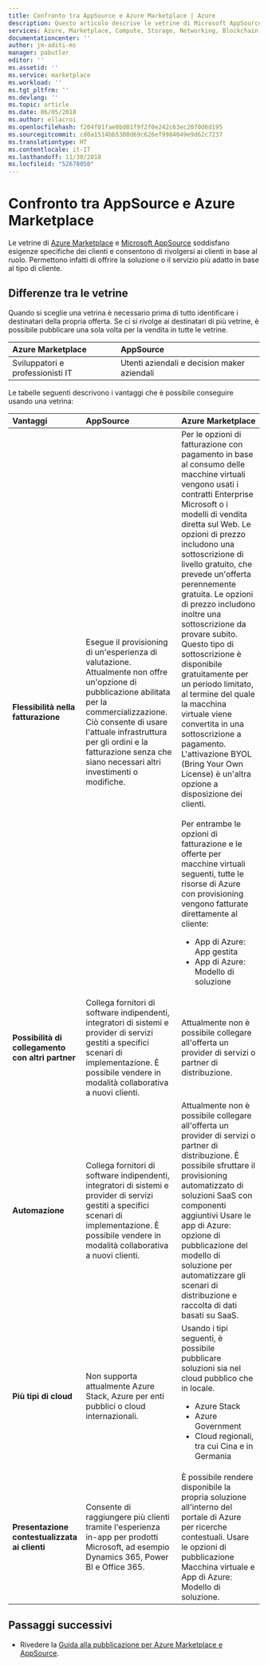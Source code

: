 ```yaml
---
title: Confronto tra AppSource e Azure Marketplace | Azure
description: Questo articolo descrive le vetrine di Microsoft AppSource e Azure Marketplace.
services: Azure, Marketplace, Compute, Storage, Networking, Blockchain, Security
documentationcenter: ''
author: jm-aditi-ms
manager: pabutler
editor: ''
ms.assetid: ''
ms.service: marketplace
ms.workload: ''
ms.tgt_pltfrm: ''
ms.devlang: ''
ms.topic: article
ms.date: 06/05/2018
ms.author: ellacroi
ms.openlocfilehash: f204f01fae0bd01f9f2f0e242c63ec2070d6d195
ms.sourcegitcommit: cd0a1514bb5300d69c626ef9984049e9d62c7237
ms.translationtype: HT
ms.contentlocale: it-IT
ms.lasthandoff: 11/30/2018
ms.locfileid: "52678050"
---
```

# <a name="comparing-appsource-and-the-azure-marketplace"></a>Confronto tra AppSource e Azure Marketplace
Le vetrine di [Azure Marketplace](https://azuremarketplace.microsoft.com) e [Microsoft AppSource](https://appsource.microsoft.com) soddisfano esigenze specifiche dei clienti e consentono di rivolgersi ai clienti in base al ruolo. Permettono infatti di offrire la soluzione o il servizio più adatto in base al tipo di cliente.

## <a name="understanding-the-differences-between-storefronts"></a>Differenze tra le vetrine
Quando si sceglie una vetrina è necessario prima di tutto identificare i destinatari della propria offerta. Se ci si rivolge ai destinatari di più vetrine, è possibile pubblicare una sola volta per la vendita in tutte le vetrine.

| Azure Marketplace | AppSource |
|:--- |:--- |
| Sviluppatori e professionisti IT | Utenti aziendali e decision maker aziendali |
 
Le tabelle seguenti descrivono i vantaggi che è possibile conseguire usando una vetrina:

| Vantaggi | AppSource | Azure Marketplace |
|:--- |:--- | :--- |
| **Flessibilità nella fatturazione** | Esegue il provisioning di un'esperienza di valutazione. Attualmente non offre un'opzione di pubblicazione abilitata per la commercializzazione. Ciò consente di usare l'attuale infrastruttura per gli ordini e la fatturazione senza che siano necessari altri investimenti o modifiche. | Per le opzioni di fatturazione con pagamento in base al consumo delle macchine virtuali vengono usati i contratti Enterprise Microsoft o i modelli di vendita diretta sul Web. Le opzioni di prezzo includono una sottoscrizione di livello gratuito, che prevede un'offerta perennemente gratuita. Le opzioni di prezzo includono inoltre una sottoscrizione da provare subito. Questo tipo di sottoscrizione è disponibile gratuitamente per un periodo limitato, al termine del quale la macchina virtuale viene convertita in una sottoscrizione a pagamento. L'attivazione BYOL (Bring Your Own License) è un'altra opzione a disposizione dei clienti.<br /><br/>Per entrambe le opzioni di fatturazione e le offerte per macchine virtuali seguenti, tutte le risorse di Azure con provisioning vengono fatturate direttamente al cliente:<ul> <li>App di Azure: App gestita</li> <li>App di Azure: Modello di soluzione</li> </ul> |
| **Possibilità di collegamento con altri partner** | Collega fornitori di software indipendenti, integratori di sistemi e provider di servizi gestiti a specifici scenari di implementazione. È possibile vendere in modalità collaborativa a nuovi clienti. | Attualmente non è possibile collegare all'offerta un provider di servizi o partner di distribuzione. | 
| **Automazione** | Collega fornitori di software indipendenti, integratori di sistemi e provider di servizi gestiti a specifici scenari di implementazione. È possibile vendere in modalità collaborativa a nuovi clienti. | Attualmente non è possibile collegare all'offerta un provider di servizi o partner di distribuzione. È possibile sfruttare il provisioning automatizzato di soluzioni SaaS con componenti aggiuntivi Usare le app di Azure: opzione di pubblicazione del modello di soluzione per automatizzare gli scenari di distribuzione e raccolta di dati basati su SaaS. |
| **Più tipi di cloud** | Non supporta attualmente Azure Stack, Azure per enti pubblici o cloud internazionali. | Usando i tipi seguenti, è possibile pubblicare soluzioni sia nel cloud pubblico che in locale.<ul> <li>Azure Stack</li> <li>Azure Government</li> <li>Cloud regionali, tra cui Cina e in Germania</li></ul> |
| **Presentazione contestualizzata ai clienti** | Consente di raggiungere più clienti tramite l'esperienza in-app per prodotti Microsoft, ad esempio Dynamics 365, Power BI e Office 365. | È possibile rendere disponibile la propria soluzione all'interno del portale di Azure per ricerche contestuali. Usare le opzioni di pubblicazione Macchina virtuale e App di Azure: Modello di soluzione. |

## <a name="next-steps"></a>Passaggi successivi
*   Rivedere la [Guida alla pubblicazione per Azure Marketplace e AppSource](./marketplace-publishers-guide.md).

